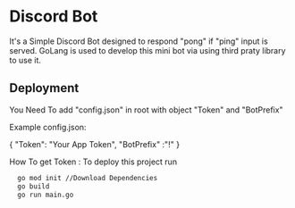 
# Discord Bot

It's a Simple Discord Bot designed to respond "pong" if "ping" input is served. GoLang is used to develop this  mini bot via using third praty library to use it.


## Deployment

You Need To add "config.json" in root with object "Token" and "BotPrefix"

Example config.json:


{
    "Token": "Your App Token",
    "BotPrefix" :"!"
}

How To get Token : 
To deploy this project run

```bash
  go mod init //Download Dependencies
  go build
  go run main.go
```

